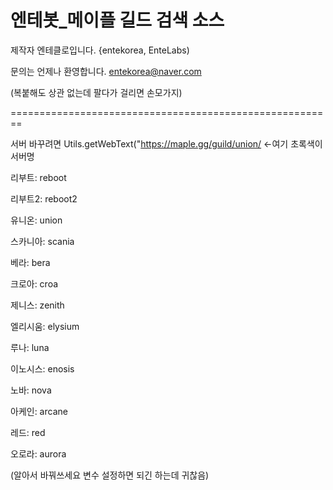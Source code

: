 # 엔테봇_메이플 길드 검색 소스


제작자 엔테클로입니다. {entekorea, EnteLabs)

문의는 언제나 환영합니다. entekorea@naver.com

(복붙해도 상관 없는데 팔다가 걸리면 손모가지)

========================================================



서버 바꾸려면 Utils.getWebText("https://maple.gg/guild/union/ <-여기 초록색이 서버명

리부트: reboot

리부트2: reboot2

유니온: union

스카니아: scania

베라: bera

크로아: croa

제니스: zenith

엘리시움: elysium

루나: luna

이노시스: enosis

노바: nova

아케인: arcane

레드: red

오로라: aurora


(알아서 바꿔쓰세요 변수 설정하면 되긴 하는데 귀찮음)
